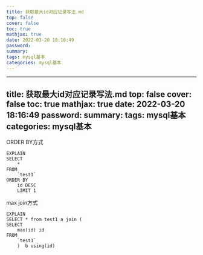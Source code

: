 ```yaml
---
title: 获取最大id对应记录写法.md
top: false
cover: false
toc: true
mathjax: true
date: 2022-03-20 18:16:49
password:
summary:
tags: mysql基本
categories: mysql基本
---
```

---
title: 获取最大id对应记录写法.md
top: false
cover: false
toc: true
mathjax: true
date: 2022-03-20 18:16:49
password:
summary:
tags: mysql基本
categories: mysql基本
---
ORDER BY方式
~~~
EXPLAIN
SELECT
	* 
FROM
	`test1` 
ORDER BY
	id DESC 
	LIMIT 1
~~~

max join方式
~~~
EXPLAIN
SELECT * from test1 a join (
SELECT
	max(id) id
FROM
	`test1` 
	)  b using(id)
~~~
